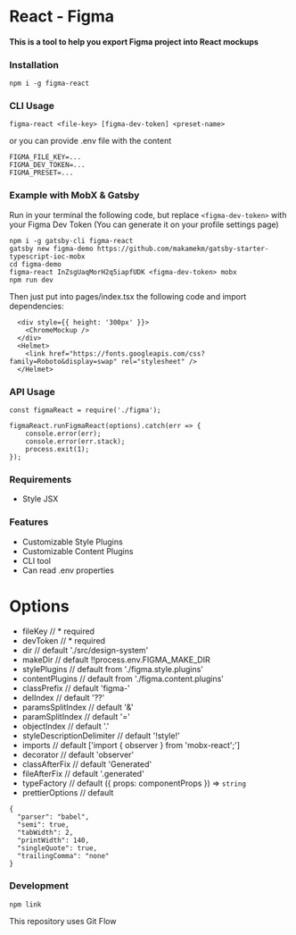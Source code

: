 # React - Figma

#### This is a tool to help you export Figma project into React mockups

### Installation

`npm i -g figma-react`

### CLI Usage

`figma-react <file-key> [figma-dev-token] <preset-name>`

or you can provide .env file with the content

```
FIGMA_FILE_KEY=...
FIGMA_DEV_TOKEN=...
FIGMA_PRESET=...
```

### Example with MobX & Gatsby

Run in your terminal the following code, but replace `<figma-dev-token>` with your Figma Dev Token (You can generate it on your profile settings page)
```
npm i -g gatsby-cli figma-react
gatsby new figma-demo https://github.com/makamekm/gatsby-starter-typescript-ioc-mobx
cd figma-demo
figma-react InZsgUaqMorH2q5iapfUDK <figma-dev-token> mobx
npm run dev
```

Then just put into pages/index.tsx the following code and import dependencies:
```
  <div style={{ height: '300px' }}>
    <ChromeMockup />
  </div>
  <Helmet>
    <link href="https://fonts.googleapis.com/css?family=Roboto&display=swap" rel="stylesheet" />
  </Helmet>
```

### API Usage

```
const figmaReact = require('./figma');

figmaReact.runFigmaReact(options).catch(err => {
	console.error(err);
	console.error(err.stack);
	process.exit(1);
});
```

### Requirements

- Style JSX

### Features

- Customizable Style Plugins
- Customizable Content Plugins
- CLI tool
- Can read .env properties

# Options

- fileKey // * required
- devToken // * required
- dir // default './src/design-system'
- makeDir // default !!process.env.FIGMA_MAKE_DIR
- stylePlugins // default from './figma.style.plugins'
- contentPlugins // default from './figma.content.plugins'
- classPrefix // default 'figma-'
- delIndex // default '??'
- paramsSplitIndex // default '&'
- paramSplitIndex // default '='
- objectIndex // default '.'
- styleDescriptionDelimiter // default '!style!'
- imports // default ['import { observer } from 'mobx-react';']
- decorator // default 'observer'
- classAfterFix // default 'Generated'
- fileAfterFix // default '.generated'
- typeFactory // default ({ props: componentProps }) => `string`
- prettierOptions // default
```
{
  "parser": "babel",
  "semi": true,
  "tabWidth": 2,
  "printWidth": 140,
  "singleQuote": true,
  "trailingComma": "none"
}
```


### Development
`npm link`

This repository uses Git Flow
